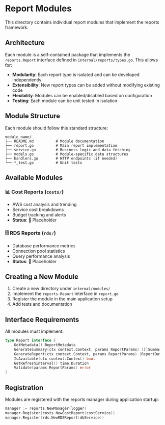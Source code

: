 # Report Modules

This directory contains individual report modules that implement the reports framework.

## Architecture

Each module is a self-contained package that implements the `reports.Report` interface defined in `internal/reports/types.go`. This allows for:

- **Modularity**: Each report type is isolated and can be developed independently
- **Extensibility**: New report types can be added without modifying existing code
- **Flexibility**: Modules can be enabled/disabled based on configuration
- **Testing**: Each module can be unit tested in isolation

## Module Structure

Each module should follow this standard structure:

```
module_name/
├── README.md          # Module documentation
├── report.go          # Main report implementation
├── service.go         # Business logic and data fetching
├── models.go          # Module-specific data structures
├── handlers.go        # HTTP endpoints (if needed)
└── *_test.go          # Unit tests
```

## Available Modules

### 📊 Cost Reports (`costs/`)
- AWS cost analysis and trending
- Service cost breakdowns
- Budget tracking and alerts
- **Status**: 🚧 Placeholder

### 🗄️ RDS Reports (`rds/`)
- Database performance metrics
- Connection pool statistics
- Query performance analysis
- **Status**: 🚧 Placeholder

## Creating a New Module

1. Create a new directory under `internal/modules/`
2. Implement the `reports.Report` interface in `report.go`
3. Register the module in the main application setup
4. Add tests and documentation

## Interface Requirements

All modules must implement:

```go
type Report interface {
    GetMetadata() ReportMetadata
    GenerateSummary(ctx context.Context, params ReportParams) ([]Summary, error)
    GenerateReport(ctx context.Context, params ReportParams) (ReportData, error)
    IsAvailable(ctx context.Context) bool
    GetRefreshInterval() time.Duration
    Validate(params ReportParams) error
}
```

## Registration

Modules are registered with the reports manager during application startup:

```go
manager := reports.NewManager(logger)
manager.Register(costs.NewCostReport(costService))
manager.Register(rds.NewRDSReport(dbService))
```